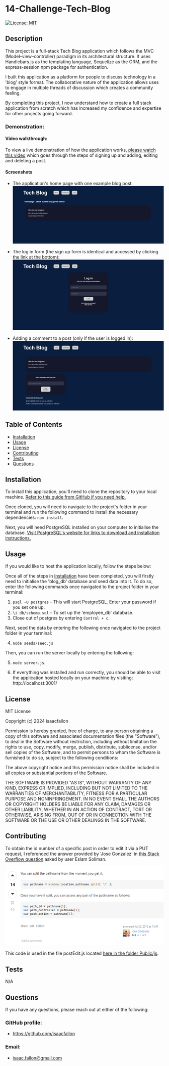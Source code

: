 # 14-Challenge-Tech-Blog

[![License: MIT](https://img.shields.io/badge/License-MIT-yellow.svg)](https://opensource.org/licenses/MIT)
        
## Description
            
This project is a full-stack Tech Blog application which follows the MVC (Model–view–controller) paradigm in its architectural structure. It uses Handlebars.js as the templating language, Sequelize as the ORM, and the express-session npm package for authentication.

I built this application as a platform for people to discuss technology in a 'blog' style format. The collaborative nature of the application allows uses to engage in multiple threads of discussion which creates a community feeling. 

By completing this project, I now understand how to create a full stack application from scratch which has increased my confidence and expertise for other projects going forward. 

### Demonstration:

#### Video walkthrough:
To view a live demonstration of how the application works, [please watch this video](https://drive.google.com/file/d/1c32w35f-MP1BgwWfcTk4s8tSBrYJLgwf/view) which goes through the steps of signing up and adding, editing and deleting a post. 

#### Screenshots

- The application's home page with one example blog post:
![Screenshot showing the application's home page](./assets/14-Challenge-Tech-Blog_Homepage.png)

- The log in form (the sign up form is identical and accessed by clicking the link at the bottom):
![Screenshot showing a user logging in](./assets/14-Challenge-Tech-Blog_Login.png)

- Adding a comment to a post (only if the user is logged in):
![Screenshot showing a user adding a comment to a blog post](./assets/14-Challenge-Tech-Blog_Post-content2.png)
            
## Table of Contents
            
- [Installation](#installation)
- [Usage](#usage)
- [License](#license)
- [Contributing](#contributing)
- [Tests](#tests)
- [Questions](#questions)
            
## Installation

To install this application, you'll need to clone the repository to your local machine. [Refer to this guide from GitHub if you need help.](https://docs.github.com/en/repositories/creating-and-managing-repositories/cloning-a-repository/)

Once cloned, you will need to navigate to the project's folder in your terminal and run the following command to install the necessary dependencies: `npm install`.

Next, you will need PostgreSQL installed on your computer to initialise the database. [Visit PostgreSQL's website for links to download and installation instructions.](https://www.postgresql.org/)

            
## Usage

If you would like to host the application locally, follow the steps below:

Once all of the steps in [Installation](#installation) have been completed, you will firstly need to initialise the 'blog_db' database and seed data into it. To do so, enter the following commands once navigated to the project folder in your terminal:

1. `psql -U postgres` - This will start PostgreSQL. Enter your password if you set one up. 
2. `\i db/schema.sql` - To set up the 'employee_db' database. 
3. Close out of postgres by entering `Control + c`.

Next, seed the data by entering the following once navigated to the project folder in your terminal:

4. `node seeds/seed.js`

Then, you can run the server locally by entering the following:

5. `node server.js`.

6. If everything was installed and run correctly, you should be able to visit the application hosted locally on your machine by visiting: http://localhost:3001/
            
## License
            
MIT License

Copyright (c) 2024 isaacfallon
            
Permission is hereby granted, free of charge, to any person obtaining a copy
of this software and associated documentation files (the "Software"), to deal
in the Software without restriction, including without limitation the rights
to use, copy, modify, merge, publish, distribute, sublicense, and/or sell
copies of the Software, and to permit persons to whom the Software is
furnished to do so, subject to the following conditions:
            
The above copyright notice and this permission notice shall be included in all
copies or substantial portions of the Software.
            
THE SOFTWARE IS PROVIDED "AS IS", WITHOUT WARRANTY OF ANY KIND, EXPRESS OR
IMPLIED, INCLUDING BUT NOT LIMITED TO THE WARRANTIES OF MERCHANTABILITY,
FITNESS FOR A PARTICULAR PURPOSE AND NONINFRINGEMENT. IN NO EVENT SHALL THE
AUTHORS OR COPYRIGHT HOLDERS BE LIABLE FOR ANY CLAIM, DAMAGES OR OTHER
LIABILITY, WHETHER IN AN ACTION OF CONTRACT, TORT OR OTHERWISE, ARISING FROM,
OUT OF OR IN CONNECTION WITH THE SOFTWARE OR THE USE OR OTHER DEALINGS IN THE
SOFTWARE.
            
## Contributing

To obtain the id number of a specific post in order to edit it via a PUT request, I referenced the answer provided by 'Jose Gonzalez' in [this Stack Overflow question](https://stackoverflow.com/questions/6888783/split-path-name-to-get-routing-parameter) asked by user Eslam Soliman. 

![Screenshot of StackOverflow answer showing how to split a pathname into a usable ID](./assets/StackOverflow-Answer_path-name-into-routing-parameter_by-Eslam-Soliman.png)

This code is used in the file postEdit.js located [here in the folder Public/js](./public/js/). 

            
## Tests

N/A
     
## Questions
            
If you have any questions, please reach out at either of the following:
            
### GitHub profile:
- https://github.com/isaacfallon

### Email:
- isaac.fallon@gmail.com
